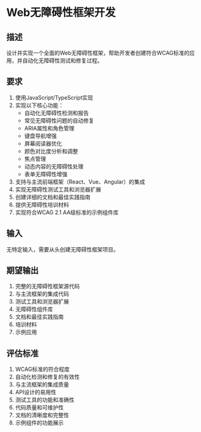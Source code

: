# Web无障碍性框架开发

## 描述
设计并实现一个全面的Web无障碍性框架，帮助开发者创建符合WCAG标准的应用，并自动化无障碍性测试和修复过程。

## 要求
1. 使用JavaScript/TypeScript实现
2. 实现以下核心功能：
   - 自动化无障碍性检测和报告
   - 常见无障碍性问题的自动修复
   - ARIA属性和角色管理
   - 键盘导航增强
   - 屏幕阅读器优化
   - 颜色对比度分析和调整
   - 焦点管理
   - 动态内容的无障碍性处理
   - 表单无障碍性增强
3. 支持与主流前端框架（React、Vue、Angular）的集成
4. 实现无障碍性测试工具和浏览器扩展
5. 创建详细的文档和最佳实践指南
6. 提供无障碍性培训材料
7. 实现符合WCAG 2.1 AA级标准的示例组件库

## 输入
无特定输入，需要从头创建无障碍性框架项目。

## 期望输出
1. 完整的无障碍性框架源代码
2. 与主流框架的集成代码
3. 测试工具和浏览器扩展
4. 无障碍性组件库
5. 文档和最佳实践指南
6. 培训材料
7. 示例应用

## 评估标准
1. WCAG标准的符合程度
2. 自动化检测和修复的有效性
3. 与主流框架的集成质量
4. API设计的易用性
5. 测试工具的功能和准确性
6. 代码质量和可维护性
7. 文档的清晰度和完整性
8. 示例组件的功能展示